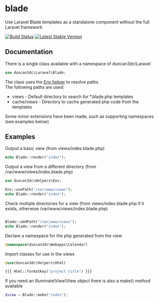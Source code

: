 blade
=====

Use Laravel Blade templates as a standalone component without the full Laravel framework

[![Build Status](https://travis-ci.org/duncan3dc/blade.svg?branch=master)](https://travis-ci.org/duncan3dc/blade)
[![Latest Stable Version](https://poser.pugx.org/duncan3dc/blade/version.svg)](https://packagist.org/packages/duncan3dc/blade)


Documentation
-------------

There is a single class available with a namespace of duncan3dc\Laravel
```php
use duncan3dc\Laravel\Blade;
```

The class uses the [Env helper](https://github.com/duncan3dc/php-helpers) to resolve paths.  
The following paths are used:
* views - Default directory to search for *.blade.php templates
* cache/views - Directory to cache generated php code from the templates

Some minor extensions have been made, such as supporting namespaces (see examples below)


Examples
--------

Output a basic view (from views/index.blade.php)
```php
echo Blade::render("index");
```


Output a view from a different directory (from /var/www/views/index.blade.php)
```php
use duncan3dc\Helpers\Env;

Env::usePath("/var/www/views");
echo Blade::render("index");
```


Check multiple directories for a view (from views/index.blade.php if it exists, otherwise /var/www/views/index.blade.php)
```php

Blade::addPath("/var/www/views");
echo Blade::render("index");
```


Declare a namespace for the php generated from the view
```php
@namespace(duncan3dc\Webapps\Calendar)
```


Import classes for use in the views
```php
@use(duncan3dc\Helpers\Html)

{{{ Html::formatKey("project_title") }}}
```


If you need an Illuminate\View\View object there is also a make() method available
```php
$view = Blade::make("index");
```
